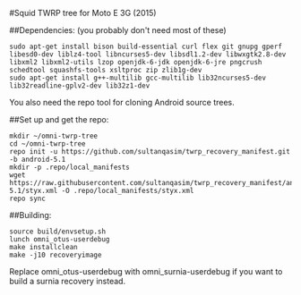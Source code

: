 #Squid TWRP tree for Moto E 3G (2015)

##Dependencies:
(you probably don't need most of these)
````
sudo apt-get install bison build-essential curl flex git gnupg gperf libesd0-dev liblz4-tool libncurses5-dev libsdl1.2-dev libwxgtk2.8-dev libxml2 libxml2-utils lzop openjdk-6-jdk openjdk-6-jre pngcrush schedtool squashfs-tools xsltproc zip zlib1g-dev
sudo apt-get install g++-multilib gcc-multilib lib32ncurses5-dev lib32readline-gplv2-dev lib32z1-dev
````
You also need the repo tool for cloning Android source trees.

##Set up and get the repo:
````
mkdir ~/omni-twrp-tree
cd ~/omni-twrp-tree
repo init -u https://github.com/sultanqasim/twrp_recovery_manifest.git -b android-5.1
mkdir -p .repo/local_manifests
wget https://raw.githubusercontent.com/sultanqasim/twrp_recovery_manifest/android-5.1/styx.xml -O .repo/local_manifests/styx.xml
repo sync
````

##Building:
````
source build/envsetup.sh
lunch omni_otus-userdebug
make installclean
make -j10 recoveryimage
````
Replace omni_otus-userdebug with omni_surnia-userdebug if you want to build a surnia recovery instead.

